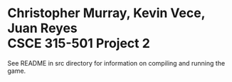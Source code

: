 Christopher Murray, Kevin Vece, Juan Reyes  
CSCE 315-501
Project 2
========
See README in src directory for information on compiling and running the game.
